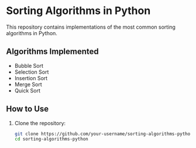 # Sorting Algorithms in Python

This repository contains implementations of the most common sorting algorithms in Python.

## Algorithms Implemented

- Bubble Sort
- Selection Sort
- Insertion Sort
- Merge Sort
- Quick Sort

## How to Use

1. Clone the repository:
   ```sh
   git clone https://github.com/your-username/sorting-algorithms-python.git
   cd sorting-algorithms-python
